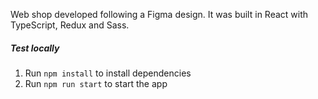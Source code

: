 Web shop developed following a Figma design. It was built in React with TypeScript, Redux and Sass.

##### Test locally

1. Run <code>npm install</code> to install dependencies
2. Run <code>npm run start</code> to start the app
